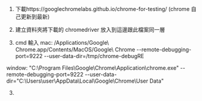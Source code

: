 1. 下載https://googlechromelabs.github.io/chrome-for-testing/ (chrome 自己更新到最新)

2. 建立資料夾將下載的 chromedriver 放入到這邊跟此檔案同一層

3. cmd 輸入 mac: /Applications/Google\ Chrome.app/Contents/MacOS/Google\ Chrome --remote-debugging-port=9222 --user-data-dir=/tmp/chrome-debugRE

window: "C:\Program Files\Google\Chrome\Application\chrome.exe" --remote-debugging-port=9222 --user-data-dir="C:\Users\user\AppData\Local\Google\Chrome\User Data"

3. 